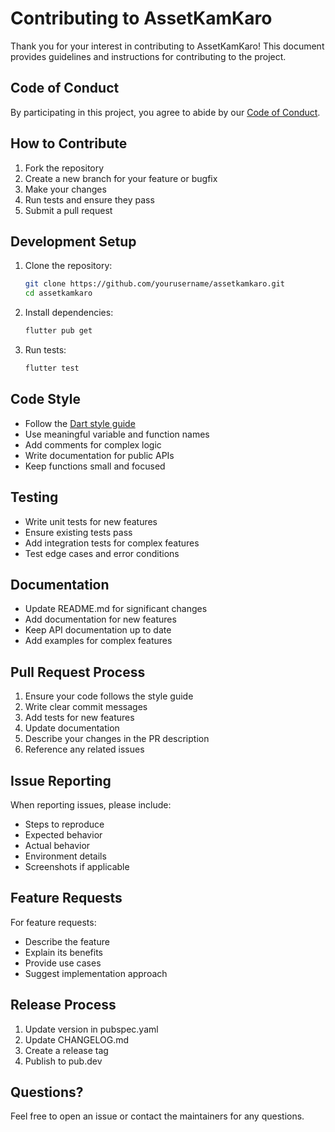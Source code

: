 # Contributing to AssetKamKaro

Thank you for your interest in contributing to AssetKamKaro! This document provides guidelines and instructions for contributing to the project.

## Code of Conduct

By participating in this project, you agree to abide by our [Code of Conduct](CODE_OF_CONDUCT.md).

## How to Contribute

1. Fork the repository
2. Create a new branch for your feature or bugfix
3. Make your changes
4. Run tests and ensure they pass
5. Submit a pull request

## Development Setup

1. Clone the repository:
   ```bash
   git clone https://github.com/yourusername/assetkamkaro.git
   cd assetkamkaro
   ```

2. Install dependencies:
   ```bash
   flutter pub get
   ```

3. Run tests:
   ```bash
   flutter test
   ```

## Code Style

- Follow the [Dart style guide](https://dart.dev/guides/language/effective-dart/style)
- Use meaningful variable and function names
- Add comments for complex logic
- Write documentation for public APIs
- Keep functions small and focused

## Testing

- Write unit tests for new features
- Ensure existing tests pass
- Add integration tests for complex features
- Test edge cases and error conditions

## Documentation

- Update README.md for significant changes
- Add documentation for new features
- Keep API documentation up to date
- Add examples for complex features

## Pull Request Process

1. Ensure your code follows the style guide
2. Write clear commit messages
3. Add tests for new features
4. Update documentation
5. Describe your changes in the PR description
6. Reference any related issues

## Issue Reporting

When reporting issues, please include:

- Steps to reproduce
- Expected behavior
- Actual behavior
- Environment details
- Screenshots if applicable

## Feature Requests

For feature requests:

- Describe the feature
- Explain its benefits
- Provide use cases
- Suggest implementation approach

## Release Process

1. Update version in pubspec.yaml
2. Update CHANGELOG.md
3. Create a release tag
4. Publish to pub.dev

## Questions?

Feel free to open an issue or contact the maintainers for any questions. 